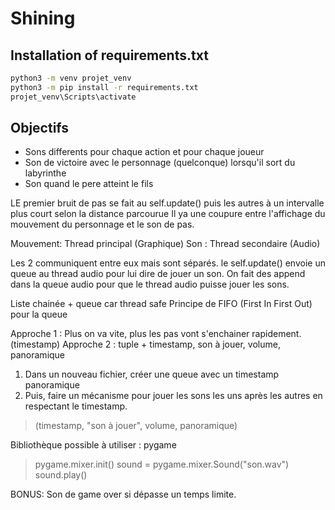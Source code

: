 # Shining

## Installation of requirements.txt

```sh
python3 -m venv projet_venv
python3 -m pip install -r requirements.txt
projet_venv\Scripts\activate
```

## Objectifs

- Sons differents pour chaque action et pour chaque joueur
- Son de victoire avec le personnage (quelconque) lorsqu'il sort du labyrinthe
- Son quand le pere atteint le fils

LE premier bruit de pas se fait au self.update() puis les autres à un intervalle plus court selon la distance parcourue
Il ya une coupure entre l'affichage du mouvement du personnage et le son de pas.

Mouvement: Thread principal (Graphique)
Son : Thread secondaire (Audio)

Les 2 communiquent entre eux mais sont séparés.
le self.update() envoie un queue au thread audio pour lui dire de jouer un son.
On fait des append dans la queue audio pour que le thread audio puisse jouer les sons.

Liste chainée + queue car thread safe
Principe de FIFO (First In First Out) pour la queue

Approche 1 : Plus on va vite, plus les pas vont s'enchainer rapidement. (timestamp)
Approche 2 : tuple + timestamp, son à jouer, volume, panoramique

1. Dans un nouveau fichier, créer une queue avec un timestamp panoramique
2. Puis, faire un mécanisme pour jouer les sons les uns après les autres en respectant le timestamp.

> (timestamp, "son à jouer", volume, panoramique)

Bibliothèque possible à utiliser : pygame

> pygame.mixer.init()
> sound = pygame.mixer.Sound("son.wav")
> sound.play()

BONUS: Son de game over si dépasse un temps limite.
